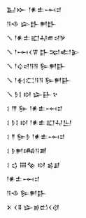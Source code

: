 <div class='block'>
<div class='line'>𒆏𒁍 𒁹𒀭𒉺𒆰𒄑</div>
<div class='line'>𒀀𒈾 𒇽𒃲𒂍𒃲</div>
<div class='line'>𒑳 𒁹𒀭𒉺𒊬𒄷𒌑𒁀𒃻</div>
<div class='line'>𒑳 𒁹𒆰𒌋𒐊 𒃲𒉈𒅗𒉌</div>
<div class='line'>𒑳 𒁹𒌒𒁀𒀀𒀀 𒌉𒂍𒃲</div>
<div class='line'>𒑳 𒁹𒈬𒀫𒀀𒀀 𒌉𒂍𒃲</div>
<div class='line'>𒑳 𒊩𒋙 𒊭 𒇽𒃲𒆳</div>
<div class='line'>𒑱 𒐈 𒌉 𒁹𒀭𒉺𒆰𒄑</div>
<div class='line'>𒑱 𒊩𒋙 𒊭 𒁹𒀭𒉺𒊬𒄷𒌨</div>
<div class='line'>𒑱 𒈫 𒌉𒊩 𒁹𒀭𒉺𒆰𒄑</div>
<div class='line'>𒑱 𒊩𒂍𒄄𒀀𒋢</div>
<div class='line'>𒑱 𒌓 𒐍𒆚 𒊭 𒌗𒋗</div>
<div class='line'>𒁹𒀭𒉺𒆰𒄑</div>
<div class='line'>𒀀𒈾 𒌉𒂍𒃲</div>
<div class='line'>𒉽 𒌋𒐉 𒇽𒂊𒆗𒌋𒋼</div>
</div>